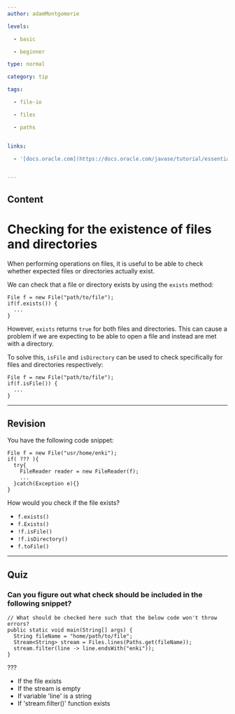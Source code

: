 ```yaml
---
author: adamMontgomerie

levels:

  - basic

  - beginner

type: normal

category: tip

tags:

  - file-io

  - files

  - paths


links:

  - '[docs.oracle.com](https://docs.oracle.com/javase/tutorial/essential/io/check.html){website}'


---
```

## Content
# Checking for the existence of files and directories

When performing operations on files, it is useful to be able to check whether expected files or directories actually exist.

We can check that a file or directory exists by using the `exists` method:
```
File f = new File("path/to/file");
if(f.exists()) {
  ...
}
```
However, `exists` returns `true` for both files and directories. This can cause a problem if we are expecting to be able to open a file and instead are met with a directory.

To solve this, `isFile` and `isDirectory` can be used to check specifically for files and directories respectively:
```
File f = new File("path/to/file");
if(f.isFile()) {
  ...
}
```

---
## Revision

You have the following code snippet:
```
File f = new File("usr/home/enki");
if( ??? ){
  try{
    FileReader reader = new FileReader(f);
    ...
  }catch(Exception e){}
}
```

How would you check if the file exists?

* `f.exists()`
* `f.Exists()`
* `!f.isFile()`
* `!f.isDirectory()`
* `f.toFile()`

---
## Quiz
### Can you figure out what check should be included in the following snippet?
```
// What should be checked here such that the below code won't throw errors?
public static void main(String[] args) {
  String fileName = "home/path/to/file";
  Stream<String> stream = Files.lines(Paths.get(fileName));
  stream.filter(line -> line.endsWith("enki"));
}
```

 ???

* If the file exists
* If the stream is empty
* If variable 'line' is a string
* If 'stream.filter()' function exists

